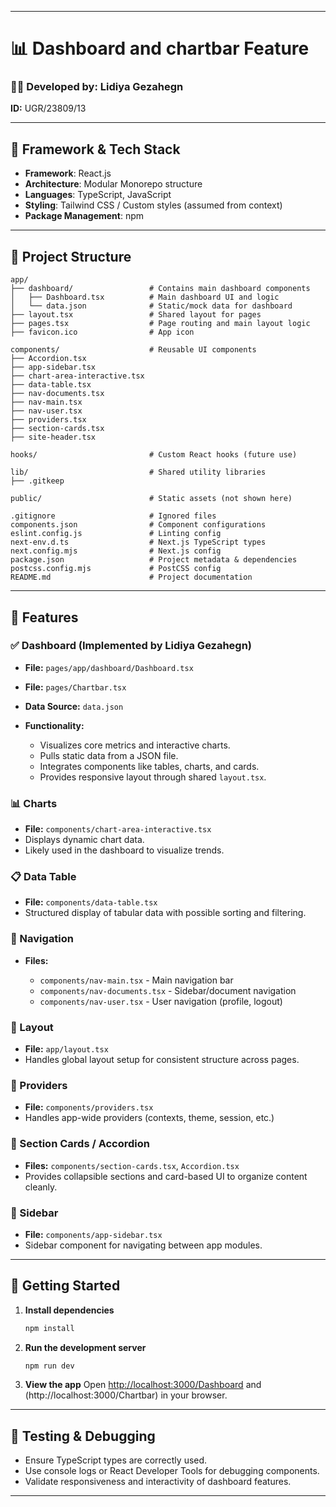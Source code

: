 
---

# 📊 Dashboard and chartbar Feature

### 🧑‍💻 Developed by: Lidiya Gezahegn

**ID:** UGR/23809/13

---

## 🔧 Framework & Tech Stack

* **Framework**: React.js
* **Architecture**: Modular Monorepo structure
* **Languages**: TypeScript, JavaScript
* **Styling**: Tailwind CSS / Custom styles (assumed from context)
* **Package Management**: npm

---

## 📁 Project Structure

```
app/
├── dashboard/                 # Contains main dashboard components
│   ├── Dashboard.tsx          # Main dashboard UI and logic
│   └── data.json              # Static/mock data for dashboard
├── layout.tsx                 # Shared layout for pages
├── pages.tsx                  # Page routing and main layout logic
├── favicon.ico                # App icon

components/                    # Reusable UI components
├── Accordion.tsx
├── app-sidebar.tsx
├── chart-area-interactive.tsx
├── data-table.tsx
├── nav-documents.tsx
├── nav-main.tsx
├── nav-user.tsx
├── providers.tsx
├── section-cards.tsx
├── site-header.tsx

hooks/                         # Custom React hooks (future use)

lib/                           # Shared utility libraries
├── .gitkeep

public/                        # Static assets (not shown here)

.gitignore                     # Ignored files
components.json                # Component configurations
eslint.config.js               # Linting config
next-env.d.ts                  # Next.js TypeScript types
next.config.mjs                # Next.js config
package.json                   # Project metadata & dependencies
postcss.config.mjs             # PostCSS config
README.md                      # Project documentation
```

---

## 🚀 Features

### ✅ Dashboard (Implemented by Lidiya Gezahegn)

* **File:** `pages/app/dashboard/Dashboard.tsx`
* **File:** `pages/Chartbar.tsx`
* **Data Source:** `data.json`
* **Functionality:**

  * Visualizes core metrics and interactive charts.
  * Pulls static data from a JSON file.
  * Integrates components like tables, charts, and cards.
  * Provides responsive layout through shared `layout.tsx`.

### 📊 Charts

* **File:** `components/chart-area-interactive.tsx`
* Displays dynamic chart data.
* Likely used in the dashboard to visualize trends.

### 📋 Data Table

* **File:** `components/data-table.tsx`
* Structured display of tabular data with possible sorting and filtering.

### 🧭 Navigation

* **Files:**

  * `components/nav-main.tsx` - Main navigation bar
  * `components/nav-documents.tsx` - Sidebar/document navigation
  * `components/nav-user.tsx` - User navigation (profile, logout)

### 📁 Layout

* **File:** `app/layout.tsx`
* Handles global layout setup for consistent structure across pages.

### 🔗 Providers

* **File:** `components/providers.tsx`
* Handles app-wide providers (contexts, theme, session, etc.)

### 🧩 Section Cards / Accordion

* **Files:** `components/section-cards.tsx`, `Accordion.tsx`
* Provides collapsible sections and card-based UI to organize content cleanly.

### 🧭 Sidebar

* **File:** `components/app-sidebar.tsx`
* Sidebar component for navigating between app modules.

---

## 🏁 Getting Started

1. **Install dependencies**

   ```bash
   npm install
   ```

2. **Run the development server**

   ```bash
   npm run dev
   ```

3. **View the app**
   Open [http://localhost:3000/Dashboard](http://localhost:3000/Dashboard) and (http://localhost:3000/Chartbar)  in your browser.
   
   

---

## 🧪 Testing & Debugging

* Ensure TypeScript types are correctly used.
* Use console logs or React Developer Tools for debugging components.
* Validate responsiveness and interactivity of dashboard features.

---




